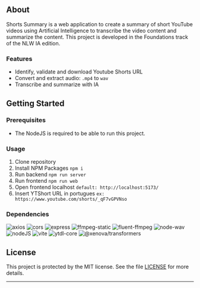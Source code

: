 ## About

Shorts Summary is a web application to create a summary of short YouTube videos using Artificial Intelligence to transcribe the video content and summarize the content. This project is developed in the Foundations track of the NLW IA edition.

### Features

- Identify, validate and download Youtube Shorts URL
- Convert and extract audio: `.mp4` to `wav`
- Transcribe and summarize with IA

## Getting Started

### Prerequisites

- The NodeJS is required to be able to run this project.

### Usage

1. Clone repository
2. Install NPM Packages `npm i`
3. Run backend `npm run server`
4. Run frontend `npm run web`
5. Open frontend localhost `default: http://localhost:5173/`
6. Insert YTShort URL in portugues `ex: https://www.youtube.com/shorts/_qF7vGPVNso`

### Dependencies

![axios](https://img.shields.io/badge/-v1.5.0-ffffff?style=social&label=axios)
![cors](https://img.shields.io/badge/-v2.8.5-ffffff?style=social&label=cors)
![express](https://img.shields.io/badge/-v4.18.2-ffffff?style=social&label=express)
![ffmpeg-static](https://img.shields.io/badge/-v5.2.0-ffffff?style=social&label=ffmpeg-static)
![fluent-ffmpeg](https://img.shields.io/badge/-v2.1.2-ffffff?style=social&label=fluent-ffmpeg)
![node-wav](https://img.shields.io/badge/-v0.0.2-ffffff?style=social&label=node-wav)
![nodeJS](https://img.shields.io/badge/-v16.14.0-ffffff?style=social&label=nodeJS)
![vite](https://img.shields.io/badge/-v4.4.5-ffffff?style=social&label=Vite)
![ytdl-core](https://img.shields.io/badge/-v4.10.0-ffffff?style=social&label=ytdl-core)
![@xenova/transformers](https://img.shields.io/badge/-v2.6.0-ffffff?style=social&label=@xenova/transformers)</br>

## License

This project is protected by the MIT license. See the file [LICENSE](/LICENSE) for more details.

---
